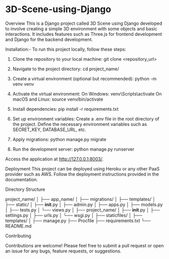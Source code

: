 # 3D-Scene-using-Django



Overview
This is a Django project called 3D Scene using Django developed to involve creating a simple 3D environment with some objects and basic interactions. It includes features such as Three.js for frontend development and Django for the backend development.



Installation:-
To run this project locally, follow these steps:

1. Clone the repository to your local machine:
git clone <repository_url>

2. Navigate to the project directory:
cd project_name/

3. Create a virtual environment (optional but recommended):
python -m venv venv

4. Activate the virtual environment:
On Windows:
venv\Scripts\activate
On macOS and Linux:
source venv/bin/activate

5. Install dependencies:
pip install -r requirements.txt

6. Set up environment variables:
Create a .env file in the root directory of the project.
Define the necessary environment variables such as SECRET_KEY, DATABASE_URL, etc.

7. Apply migrations:
python manage.py migrate

8. Run the development server:
python manage.py runserver

Access the application at http://127.0.0.1:8003/.



Deployment
This project can be deployed using Heroku or any other PaaS provider such as AWS. Follow the deployment instructions provided in the documentation.



Directory Structure

project_name/
│
├── app_name/
│   ├── migrations/
│   ├── templates/
│   ├── static/
│   ├── __init__.py
│   ├── admin.py
│   ├── apps.py
│   ├── models.py
│   ├── tests.py
│   └── views.py
│
├── project_name/
│   ├── __init__.py
│   ├── settings.py
│   ├── urls.py
│   └── wsgi.py
│
├── staticfiles/
│
├── templates/
│
├── manage.py
├── Procfile
├── requirements.txt
└── README.md



Contributing

Contributions are welcome! Please feel free to submit a pull request or open an issue for any bugs, feature requests, or suggestions.

